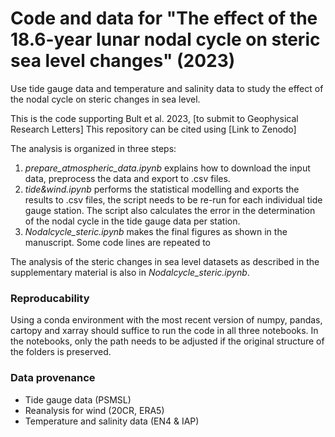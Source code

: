 # Code and data for "The effect of the 18.6-year lunar nodal cycle on steric sea level changes" (2023)
Use tide gauge data and temperature and salinity data to study the effect of the nodal cycle on steric changes in sea level. 

This is the code supporting Bult et al. 2023, [to submit to Geophysical Research Letters]
This repository can be cited using [Link to Zenodo]

The analysis is organized in three steps:
1. *prepare_atmospheric_data.ipynb* explains how to download the input data, preprocess the data and export to .csv files. 
2. *tide&wind.ipynb* performs the statistical modelling and exports the results to .csv files, the script needs to be re-run for each individual tide gauge station. The script also calculates the error in the determination of the nodal cycle in the tide gauge data per station. 
3. *Nodalcycle_steric.ipynb* makes the final figures as shown in the manuscript. Some code lines are repeated to 

The analysis of the steric changes in sea level datasets as described in the supplementary material is also in *Nodalcycle_steric.ipynb*. 

### Reproducability
Using a conda environment with the most recent version of numpy, pandas, cartopy and xarray should suffice to run the code in all three notebooks. 
In the notebooks, only the path needs to be adjusted if the original structure of the folders is preserved. 

### Data provenance
- Tide gauge data (PSMSL)
- Reanalysis for wind (20CR, ERA5)
- Temperature and salinity data (EN4 & IAP)